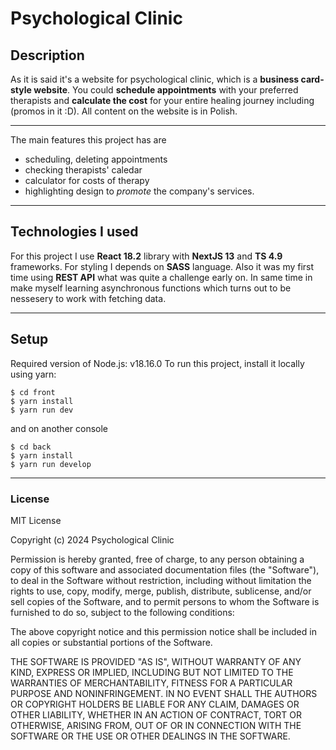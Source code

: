 Psychological Clinic
==========================

## Description

As it is said it's a website for psychological clinic, which is a **business card-style website**. 
You could **schedule appointments** with your preferred therapists and **calculate the cost** for your entire healing journey including (promos in it :D). 
All content on the website is in Polish.

****

The main features this project has are
+ scheduling, deleting appointments
+ checking therapists' caledar
+ calculator for costs of therapy 
+ highlighting design to *promote* the company's services.

****

## Technologies I used

For this project I use **React 18.2** library with **NextJS 13** and **TS 4.9** frameworks. For styling I depends on **SASS** language. 
Also it was my first time using **REST API** what was quite a challenge early on. In same time in make myself 
learning asynchronous functions which turns out to be nessesery to work with fetching data.

****

## Setup

Required version of Node.js: v18.16.0
To run this project, install it locally using yarn:

```
$ cd front
$ yarn install
$ yarn run dev
```

and on another console

```
$ cd back
$ yarn install
$ yarn run develop
```

****
### License

MIT License

Copyright (c) 2024 Psychological Clinic

Permission is hereby granted, free of charge, to any person obtaining a copy
of this software and associated documentation files (the "Software"), to deal
in the Software without restriction, including without limitation the rights
to use, copy, modify, merge, publish, distribute, sublicense, and/or sell
copies of the Software, and to permit persons to whom the Software is
furnished to do so, subject to the following conditions:

The above copyright notice and this permission notice shall be included in all
copies or substantial portions of the Software.

THE SOFTWARE IS PROVIDED "AS IS", WITHOUT WARRANTY OF ANY KIND, EXPRESS OR
IMPLIED, INCLUDING BUT NOT LIMITED TO THE WARRANTIES OF MERCHANTABILITY,
FITNESS FOR A PARTICULAR PURPOSE AND NONINFRINGEMENT. IN NO EVENT SHALL THE
AUTHORS OR COPYRIGHT HOLDERS BE LIABLE FOR ANY CLAIM, DAMAGES OR OTHER
LIABILITY, WHETHER IN AN ACTION OF CONTRACT, TORT OR OTHERWISE, ARISING FROM,
OUT OF OR IN CONNECTION WITH THE SOFTWARE OR THE USE OR OTHER DEALINGS IN THE
SOFTWARE.
